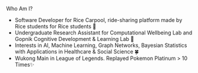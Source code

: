 <!--
**KataTech/KataTech** is a ✨ _special_ ✨ repository because its `README.md` (this file) appears on your GitHub profile.

Here are some ideas to get you started:

- 🔭 I’m currently working on ...
- 🌱 I’m currently learning ...
- 👯 I’m looking to collaborate on ...
- 🤔 I’m looking for help with ...
- 💬 Ask me about ...
- 📫 How to reach me: ...
- 😄 Pronouns: ...
- ⚡ Fun fact: ...
-->

Who Am I?
* Software Developer for Rice Carpool, ride-sharing platform made by Rice students for Rice students 🚙
* Undergraduate Research Assistant for Computational Wellbeing Lab and Gopnik Cognitive Development & Learning Lab 🔮
* Interests in AI, Machine Learning, Graph Networks, Bayesian Statistics with Applications in Healthcare & Social Science 🍀
* Wukong Main in League of Legends. Replayed Pokemon Platinum > 10 Times✨
